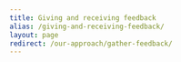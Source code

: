 ```yaml
---
title: Giving and receiving feedback
alias: /giving-and-receiving-feedback/
layout: page
redirect: /our-approach/gather-feedback/
---
```

